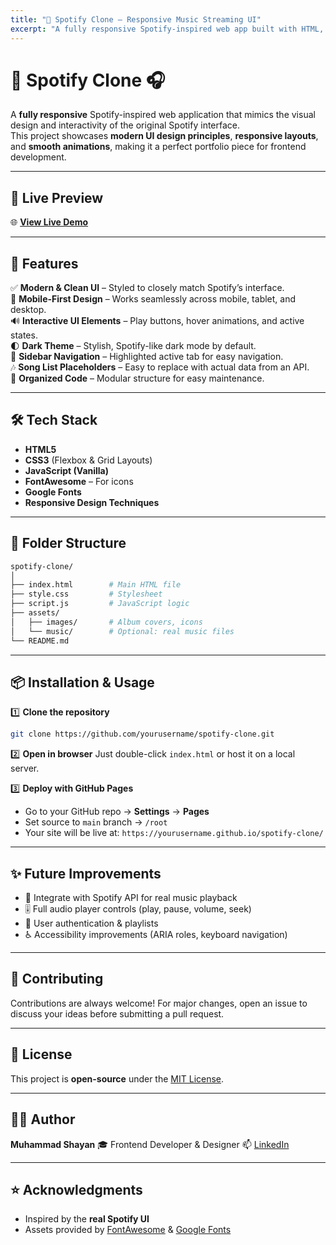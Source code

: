 ```yaml
---
title: "🎵 Spotify Clone – Responsive Music Streaming UI"
excerpt: "A fully responsive Spotify-inspired web app built with HTML, CSS, and JavaScript. Includes a modern dark theme, animations, and mobile-first design."
---
```


# 🎵 Spotify Clone 🎧

A **fully responsive** Spotify-inspired web application that mimics the visual design and interactivity of the original Spotify interface.  
This project showcases **modern UI design principles**, **responsive layouts**, and **smooth animations**, making it a perfect portfolio piece for frontend development.

---

## 📸 Live Preview
🌐 **[View Live Demo](https://yourusername.github.io/spotify-clone/)**

---

## 🚀 Features

✅ **Modern & Clean UI** – Styled to closely match Spotify’s interface.  
📱 **Mobile-First Design** – Works seamlessly across mobile, tablet, and desktop.  
🔊 **Interactive UI Elements** – Play buttons, hover animations, and active states.  
🌓 **Dark Theme** – Stylish, Spotify-like dark mode by default.  
🧭 **Sidebar Navigation** – Highlighted active tab for easy navigation.  
🎶 **Song List Placeholders** – Easy to replace with actual data from an API.  
📁 **Organized Code** – Modular structure for easy maintenance.  

---

## 🛠 Tech Stack

- **HTML5**
- **CSS3** (Flexbox & Grid Layouts)
- **JavaScript (Vanilla)**
- **FontAwesome** – For icons
- **Google Fonts**
- **Responsive Design Techniques**

---

## 📂 Folder Structure

```bash
spotify-clone/
│
├── index.html        # Main HTML file
├── style.css         # Stylesheet
├── script.js         # JavaScript logic
├── assets/
│   ├── images/       # Album covers, icons
│   └── music/        # Optional: real music files
└── README.md
````

---

## 📦 Installation & Usage

1️⃣ **Clone the repository**

```bash
git clone https://github.com/yourusername/spotify-clone.git
```

2️⃣ **Open in browser**
Just double-click `index.html` or host it on a local server.

3️⃣ **Deploy with GitHub Pages**

* Go to your GitHub repo → **Settings** → **Pages**
* Set source to `main` branch → `/root`
* Your site will be live at:
  `https://yourusername.github.io/spotify-clone/`

---

## ✨ Future Improvements

* 🎵 Integrate with Spotify API for real music playback
* 🎚 Full audio player controls (play, pause, volume, seek)
* 👤 User authentication & playlists
* ♿ Accessibility improvements (ARIA roles, keyboard navigation)

---

## 🤝 Contributing

Contributions are always welcome!
For major changes, open an issue to discuss your ideas before submitting a pull request.

---

## 📜 License

This project is **open-source** under the [MIT License](LICENSE).

---

## 🙋‍♂️ Author

**Muhammad Shayan**
🎓 Frontend Developer & Designer
📫 [LinkedIn](https://www.linkedin.com/in/muhammadshayan593)

---

## ⭐ Acknowledgments

* Inspired by the **real Spotify UI**
* Assets provided by [FontAwesome](https://fontawesome.com/) & [Google Fonts](https://fonts.google.com/)

